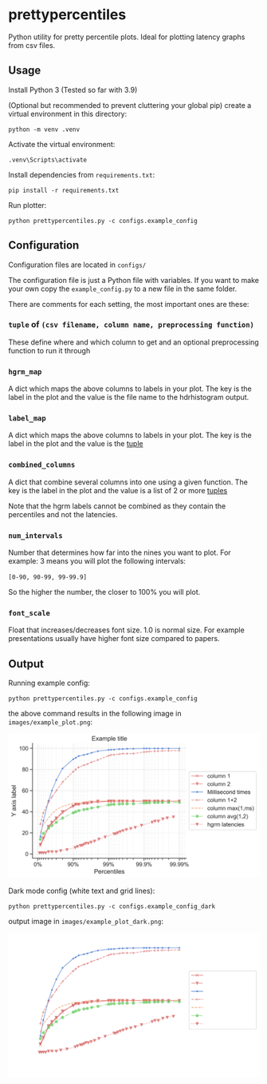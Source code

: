 # prettypercentiles

Python utility for pretty percentile plots. Ideal for plotting latency graphs from csv files.

## Usage

Install Python 3 (Tested so far with 3.9)

(Optional but recommended to prevent cluttering your global pip) create a virtual environment in this directory:

```
python -m venv .venv
```

Activate the virtual environment:

```
.venv\Scripts\activate
```

Install dependencies from `requirements.txt`:

```
pip install -r requirements.txt
```

Run plotter:

```
python prettypercentiles.py -c configs.example_config
```

## Configuration

Configuration files are located in `configs/`

The configuration file is just a Python file with variables. If you want to make your own copy the `example_config.py` to a new file in the same folder.

There are comments for each setting, the most important ones are these:

### `tuple` of `(csv filename, column name, preprocessing function)`

These define where and which column to get and an optional preprocessing function to run it through

### `hgrm_map`

A dict which maps the above columns to labels in your plot. The key is the label in the plot and the value is the file name to the hdrhistogram output.

### `label_map`

A dict which maps the above columns to labels in your plot. The key is the label in the plot and the value is the [tuple](<#`tuple`-of-`(csv-filename,-column-name,-preprocessing-function)`>)

### `combined_columns`

A dict that combine several columns into one using a given function. The key is the label in the plot and the value is a list of 2 or more [tuples](<#`tuple`-of-`(csv-filename,-column-name,-preprocessing-function)`>)

Note that the hgrm labels cannot be combined as they contain the percentiles and not the latencies.

### `num_intervals`

Number that determines how far into the nines you want to plot.
For example: 3 means you will plot the following intervals:

`[0-90, 90-99, 99-99.9]`

So the higher the number, the closer to 100% you will plot.

### `font_scale`

Float that increases/decreases font size. 1.0 is normal size. For example presentations usually have higher font size compared to papers.

## Output

Running example config:

```
python prettypercentiles.py -c configs.example_config
```

the above command results in the following image in `images/example_plot.png`:

![Example plot](images/example_plot.png "Example plot")

Dark mode config (white text and grid lines):

```
python prettypercentiles.py -c configs.example_config_dark
```

output image in `images/example_plot_dark.png`:

![Example plot dark](images/example_plot_dark.png "Example plot dark")
